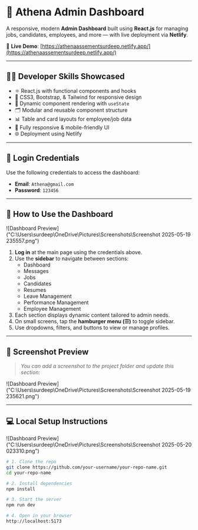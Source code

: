 # 🧠 Athena Admin Dashboard

A responsive, modern **Admin Dashboard** built using **React.js** for managing jobs, candidates, employees, and more — with live deployment via **Netlify**.

🔗 **Live Demo**: [https://athenaassementsurdeep.netlify.app/](https://athenaassementsurdeep.netlify.app/)

---

## 🧑‍💻 Developer Skills Showcased

- ⚛️ React.js with functional components and hooks
- 💅 CSS3, Bootstrap, & Tailwind for responsive design
- 🎯 Dynamic component rendering with `useState`
- 🗂️ Modular and reusable component structure
- 📊 Table and card layouts for employee/job data
- 📱 Fully responsive & mobile-friendly UI
- 🌐 Deployment using Netlify

---

## 🔐 Login Credentials

Use the following credentials to access the dashboard:

- **Email**: `Athena@gmail.com`  
- **Password**: `123456`

---

## 🚀 How to Use the Dashboard
  ![Dashboard Preview]("C:\Users\surdeep\OneDrive\Pictures\Screenshots\Screenshot 2025-05-19 235557.png")
1. **Log in** at the main page using the credentials above.
2. Use the **sidebar** to navigate between sections:
   - Dashboard
   - Messages
   - Jobs
   - Candidates
   - Resumes
   - Leave Management
   - Performance Management
   - Employee Management
3. Each section displays dynamic content tailored to admin needs.
4. On small screens, tap the **hamburger menu (☰)** to toggle sidebar.
5. Use dropdowns, filters, and buttons to view or manage profiles.

---

## 📸 Screenshot Preview

> _You can add a screenshot to the project folder and update this section:_

![Dashboard Preview]("C:\Users\surdeep\OneDrive\Pictures\Screenshots\Screenshot 2025-05-19 235621.png")

---

## 💻 Local Setup Instructions
![Dashboard Preview]("C:\Users\surdeep\OneDrive\Pictures\Screenshots\Screenshot 2025-05-20 023310.png")
```bash
# 1. Clone the repo
git clone https://github.com/your-username/your-repo-name.git
cd your-repo-name

# 2. Install dependencies
npm install

# 3. Start the server
npm run dev

# 4. Open in your browser
http://localhost:5173
